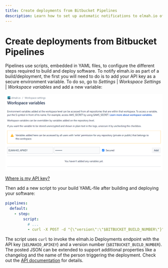 ```yaml
---
title: Create deployments from Bitbucket Pipelines
description: Learn how to set up automatic notifications to elmah.io of new deployments from Bitbucket Pipelines. Monitor new errors every time you release.
---
```


# Create deployments from Bitbucket Pipelines

Pipelines use scripts, embedded in YAML files, to configure the different steps required to build and deploy software. To notify elmah.io as part of a build/deployment, the first you will need to do is to add your API key as a secure environment variable. To do so, go to *Settings* | *Workspace Settings* | *Workspace variables* and add a new variable:

![Add environment variable](images/pipelines-environment-variable-v2.png)

[Where is my API key?](https://docs.elmah.io/where-is-my-api-key/)

Then add a new script to your build YAML-file after building and deploying your software:

```yaml
pipelines:
  default:
    - step:
        script:
          # ...
          - curl -X POST -d "{\"version\":\"$BITBUCKET_BUILD_NUMBER\"}" -H "Content-Type:application/json" https://api.elmah.io/v3/deployments?api_key=$ELMAHIO_APIKEY
```

The script uses `curl` to invoke the elmah.io Deployments endpoint with the API key (`$ELMAHIO_APIKEY`) and a version number (`$BITBUCKET_BUILD_NUMBER`). The posted JSON can be extended to support additional properties like a changelog and the name of the person triggering the deployment. Check out the [API documentation](https://api.elmah.io/swagger/index.html) for details.